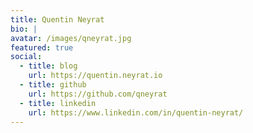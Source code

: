 ```yaml
---
title: Quentin Neyrat
bio: |
avatar: /images/qneyrat.jpg
featured: true
social:
  - title: blog
    url: https://quentin.neyrat.io
  - title: github
    url: https://github.com/qneyrat
  - title: linkedin
    url: https://www.linkedin.com/in/quentin-neyrat/
---
```

